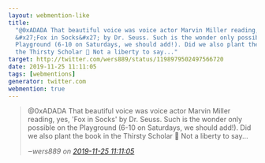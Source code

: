 ```yaml
---
layout: webmention-like
title:
  "@0xADADA That beautiful voice was voice actor Marvin Miller reading, yes,
  &#x27;Fox in Socks&#x27; by Dr. Seuss. Such is the wonder only possible on the
  Playground (6-10 on Saturdays, we should add!). Did we also plant the book in
  the Thirsty Scholar 🤨 Not a liberty to say..."
target: http://twitter.com/wers889/status/1198979502497566720
date: 2019-11-25 11:11:05
tags: [webmentions]
generator: twitter.com
webmention: true
---
```


<blockquote class="external-citation">
  <p>
    @0xADADA That beautiful voice was voice actor Marvin Miller reading, yes, &#x27;Fox in Socks&#x27; by Dr. Seuss. Such is the wonder only possible on the Playground (6-10 on Saturdays, we should add!). Did we also plant the book in the Thirsty Scholar 🤨 Not a liberty to say...
  </p>
  <cite>‒<span class="p-author p-name">wers889</span>
    on
    <a href="http://twitter.com/wers889/status/1198979502497566720" rel="external nofollow" target="_blank">2019-11-25 11:11:05</a>
  </cite>
</blockquote>
